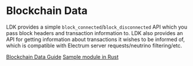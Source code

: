 # Blockchain Data 

LDK provides a simple `block_connected`/`block_disconnected` API which you pass block headers and transaction information to. LDK also provides an API for getting information about transactions it wishes to be informed of, which is compatible with Electrum server requests/neutrino filtering/etc.

[Blockchain Data Guide](https://lightningdevkit.org/blockchain_data/introduction/)
[Sample module in Rust](https://github.com/rust-bitcoin/rust-lightning/tree/main/lightning-block-sync)
